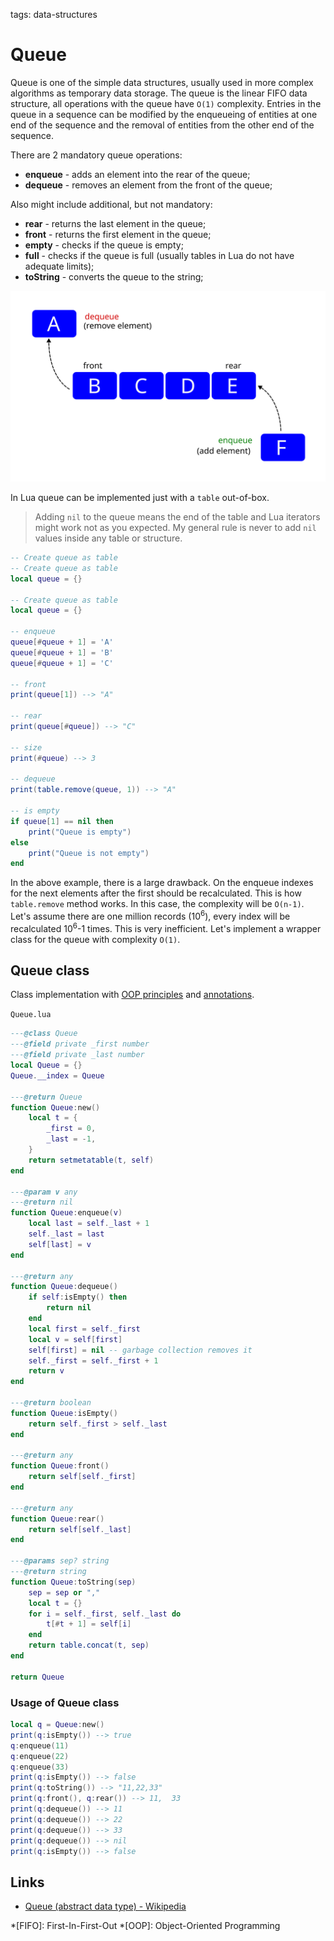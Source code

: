 <!-- Description: Queue abstract data structure in Lua language. Implementation of enqueue, dequeue, isEmpty, front and rear methods. -->

tags: data-structures

# Queue

Queue is one of the simple data structures, usually used in more complex
algorithms as temporary data storage. The queue is the linear FIFO data
structure, all operations with the queue have `O(1)` complexity. Entries in
the queue in a sequence can be modified by the enqueueing of entities at
one end of the sequence and the removal of entities from the other end of the
sequence.

There are 2 mandatory queue operations:

- **enqueue** - adds an element into the rear of the queue;
- **dequeue** - removes an element from the front of the queue;

Also might include additional, but not mandatory:

- **rear** - returns the last element in the queue;
- **front** - returns the first element in the queue;
- **empty** - checks if the queue is empty;
- **full** - checks if the queue is full (usually tables in Lua do not have
  adequate limits);
- **toString** - converts the queue to the string;
 
![Figure 1. Queue data structure](/assets/img/queue01.svg)

In Lua queue can be implemented just with a `table` out-of-box.

>	Adding `nil` to the queue means the end of the table and Lua iterators
> might work not as you expected. My general rule is never to add `nil`
> values inside any table or structure.

```lua
-- Create queue as table
-- Create queue as table
local queue = {}

-- Create queue as table 
local queue = {}

-- enqueue
queue[#queue + 1] = 'A'
queue[#queue + 1] = 'B'
queue[#queue + 1] = 'C'

-- front
print(queue[1]) --> "A"

-- rear
print(queue[#queue]) --> "C"

-- size
print(#queue) --> 3

-- dequeue
print(table.remove(queue, 1)) --> "A"

-- is empty
if queue[1] == nil then
	print("Queue is empty")
else
	print("Queue is not empty")
end
```

In the above example, there is a large drawback. On the enqueue indexes for the
next elements after the first should be recalculated. This is how `table.remove`
method works. In this case, the complexity will be `O(n-1)`. Let's assume there
are one million records (10<sup>6</sup>), every index will be recalculated
10<sup>6</sup>-1 times. This is very inefficient. Let's implement a wrapper
class for the queue with complexity `O(1)`.

## Queue class

Class implementation with [OOP principles](/post/object-oriented-programming-in-lua.html) and
[annotations](/post/object-oriented-programming-in-lua.html#annotations).

`Queue.lua`

```lua
---@class Queue
---@field private _first number
---@field private _last number
local Queue = {}
Queue.__index = Queue

---@return Queue
function Queue:new()
	local t = {
		_first = 0,
		_last = -1,
	}
	return setmetatable(t, self)
end

---@param v any
---@return nil
function Queue:enqueue(v)
	local last = self._last + 1
	self._last = last
	self[last] = v
end

---@return any
function Queue:dequeue()
	if self:isEmpty() then
		return nil
	end
	local first = self._first
	local v = self[first]
	self[first] = nil -- garbage collection removes it
	self._first = self._first + 1
	return v
end

---@return boolean
function Queue:isEmpty()
	return self._first > self._last
end

---@return any
function Queue:front()
	return self[self._first]
end

---@return any
function Queue:rear()
	return self[self._last]
end

---@params sep? string
---@return string
function Queue:toString(sep)
	sep = sep or ","
	local t = {}
	for i = self._first, self._last do
		t[#t + 1] = self[i]
	end
	return table.concat(t, sep)
end

return Queue
```

### Usage of Queue class

```lua
local q = Queue:new()
print(q:isEmpty()) --> true
q:enqueue(11)
q:enqueue(22)
q:enqueue(33)
print(q:isEmpty()) --> false
print(q:toString()) --> "11,22,33"
print(q:front(), q:rear()) --> 11,	33
print(q:dequeue()) --> 11
print(q:dequeue()) --> 22
print(q:dequeue()) --> 33
print(q:dequeue()) --> nil
print(q:isEmpty()) --> false
```

## Links

- [Queue (abstract data type) - Wikipedia](https://en.wikipedia.org/wiki/Queue_(abstract_data_type))

*[FIFO]: First-In-First-Out
*[OOP]: Object-Oriented Programming
